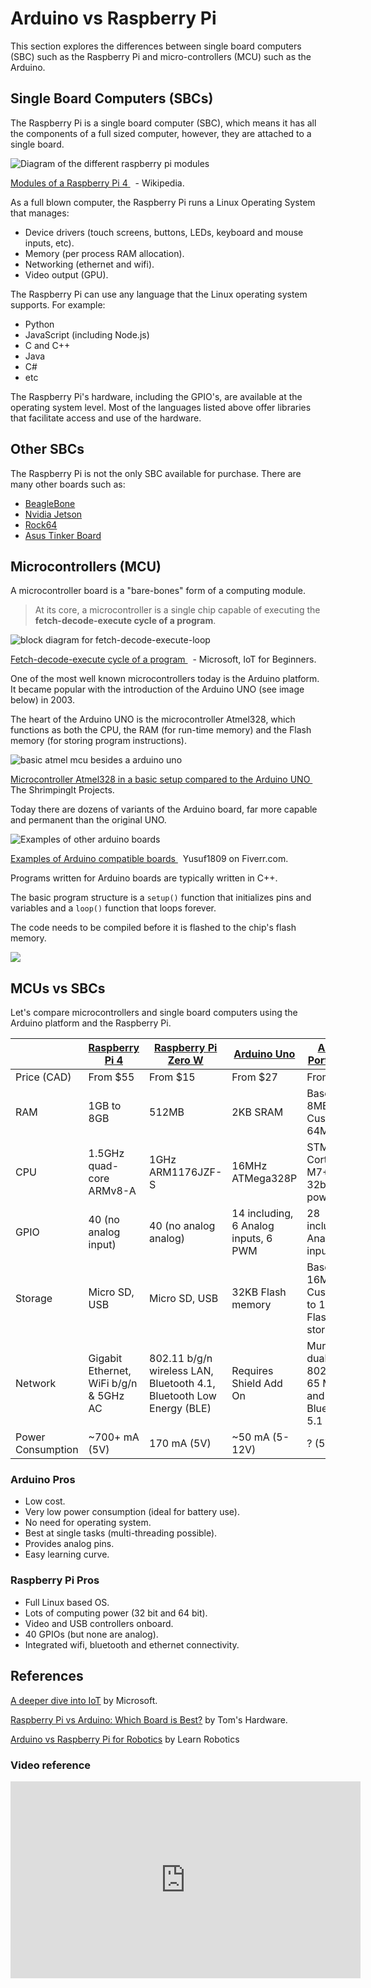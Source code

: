 # Arduino vs Raspberry Pi

This section explores the differences between single board computers (SBC) such as the Raspberry Pi and micro-controllers (MCU) such as the Arduino.

## Single Board Computers (SBCs)

The Raspberry Pi is a single board computer (SBC), which means it has all the components of a full sized computer, however, they are attached to a single board.

![Diagram of the different raspberry pi modules](https://upload.wikimedia.org/wikipedia/commons/thumb/5/51/RaspberryPi_Model_4B.svg/1920px-RaspberryPi_Model_4B.svg.png)<p class=img-info>
	<a href="https://en.wikipedia.org/wiki/Raspberry_Pi"> Modules of a Raspberry Pi 4 </a>&nbsp; - Wikipedia.
</p>

As a full blown computer, the Raspberry Pi runs a Linux Operating System that manages:

- Device drivers (touch screens, buttons, LEDs, keyboard and mouse inputs, etc).
- Memory (per process RAM allocation).
- Networking (ethernet and wifi).
- Video output (GPU).

The Raspberry Pi can use any language that the Linux operating system supports. For example:

- Python
- JavaScript (including Node.js)
- C and C++
- Java
- C#
- etc

The Raspberry Pi's hardware, including the GPIO's, are available at the operating system level. Most of the languages listed above offer libraries that facilitate access and use of the hardware.

## Other SBCs

The Raspberry Pi is not the only SBC available for purchase. There are many other boards such as:
- [BeagleBone](https://beagleboard.org/bone)
- [Nvidia Jetson](https://www.nvidia.com/en-us/autonomous-machines/jetson-store/)
- [Rock64](https://www.pine64.org/devices/single-board-computers/rock64/)
- [Asus Tinker Board](https://tinker-board.asus.com/series.html)


## Microcontrollers (MCU)

A microcontroller board is a "bare-bones" form of a computing module.

> At its core, a microcontroller is a single chip capable of executing the **fetch-decode-execute cycle of a program**.


![block diagram for fetch-decode-execute-loop](8-arduino-vs-pi-code-loop%201.png)
<p class=img-info>
	<a href="https://github.com/microsoft/IoT-For-Beginners/blob/main/1-getting-started/lessons/2-deeper-dive/README.md"> Fetch-decode-execute cycle of a program </a>&nbsp; - Microsoft, IoT for Beginners.
</p>

One of the most well known microcontrollers today is the Arduino platform. It became popular with the introduction of the Arduino UNO (see image below) in 2003.

The heart of the Arduino UNO is the microcontroller Atmel328, which functions as both the CPU, the RAM (for run-time memory) and the Flash memory (for storing program instructions).

![basic atmel mcu besides a arduino uno](8-arduino-uno-vs-atmel-328%201.jpg)
<p class=img-info>
	<a href="https://lifehacker.com/diy-shrimp-microcontroller-replicates-an-arduino-uno-at-5965010"> Microcontroller Atmel328 in a basic setup compared to the Arduino UNO </a>&nbsp; The ShrimpingIt Projects.
</p>

Today there are dozens of variants of the Arduino board, far more capable and permanent than the original UNO.

![Examples of other arduino boards](https://fiverr-res.cloudinary.com/images/q_auto,f_auto/gigs/168116148/original/737d70c1dc3b99dcafabb736ff1f1e4ca769a503/write-firmware-for-arduino.jpeg)
<p class=img-info>
	<a href="https://www.fiverr.com/yusuf1809/write-firmware-for-arduino"> Examples of Arduino compatible boards </a>&nbsp; Yusuf1809 on Fiverr.com.
</p>

Programs written for Arduino boards are typically written in C++.

The basic program structure is a `setup()` function that initializes pins and variables and a `loop()` function that loops forever.

The code needs to be compiled before it is flashed to the chip's flash memory.

![](8-arduino-vs-pi-arduino-code%201.png)


## MCUs vs SBCs

Let's compare microcontrollers and single board computers using the Arduino platform and the Raspberry Pi.

|                   | [Raspberry Pi 4](https://www.raspberrypi.com/products/raspberry-pi-4-model-b/) | [Raspberry Pi Zero W](https://www.raspberrypi.com/products/raspberry-pi-zero-w/) | [Arduino Uno](https://docs.arduino.cc/hardware/uno-rev3) | [Arduino Portenta H7](https://store-usa.arduino.cc/products/portenta-h7?selectedStore=us) |
| ----------------- | ------------------------------------------------------------------------------ | -------------------------------------------------------------------------------- | -------------------------------------------------------- | ----------------------------------------------------------------------------------------- |
| Price (CAD)       | From $55                                                                       | From $15                                                                         | From $27                                                 | From $147                                                                                 |
| RAM               | 1GB to 8GB                                                                     | 512MB                                                                            | 2KB SRAM                                                 | Base model: 8MB, Custom: 64MB                                                             |
| CPU               | 1.5GHz quad-core ARMv8-A                                                       | 1GHz ARM1176JZF-S                                                                | 16MHz ATMega328P                                         | STM32 dual Cortex-M7+M4 32bit low power Arm                                               |
| GPIO              | 40 (no analog input)                                                           | 40 (no analog analog)                                                            | 14 including, 6 Analog inputs, 6 PWM                     | 28 including, 7 Analog inputs                                                             |
| Storage           | Micro SD, USB                                                                  | Micro SD, USB                                                                    | 32KB Flash memory                                        | Base model: 16MB Flash, Custom: Up to 128MB Flash storage                                 |
| Network           | Gigabit Ethernet, WiFi b/g/n & 5GHz AC                                         | 802.11 b/g/n wireless LAN, Bluetooth 4.1, Bluetooth Low Energy (BLE)             | Requires Shield Add On                                   | Murata 1DX dual WiFi 802.11b/g/n 65 Mbps and Bluetooth 5.1                                |
| Power Consumption | ~700+ mA (5V)                                                                  | 170 mA (5V)                                                                      | ~50 mA (5-12V)                                           | ? (5V)                                                                                    |


### Arduino Pros

- Low cost.
- Very low power consumption (ideal for battery use).
- No need for operating system.
- Best at single tasks (multi-threading possible).
- Provides analog pins.
- Easy learning curve.

### Raspberry Pi Pros

- Full Linux based OS.
- Lots of computing power (32 bit and 64 bit).
- Video and USB controllers onboard.
- 40 GPIOs (but none are analog).
- Integrated wifi, bluetooth and ethernet connectivity.

## References
[A deeper dive into IoT](https://github.com/microsoft/IoT-For-Beginners/blob/main/1-getting-started/lessons/2-deeper-dive/README.md) by Microsoft.

[Raspberry Pi vs Arduino: Which Board is Best?](https://www.tomshardware.com/features/raspberry-pi-vs-arduino) by Tom's Hardware.

[Arduino vs Raspberry Pi for Robotics](https://www.learnrobotics.org/blog/arduino-vs-raspberry-pi/) by Learn Robotics

### Video reference

 <iframe width="560" height="315" src="https://www.youtube.com/embed/p40OetppIDg" title="YouTube video player" frameborder="0" allow="accelerometer; autoplay; clipboard-write; encrypted-media; gyroscope; picture-in-picture" allowfullscreen></iframe>
